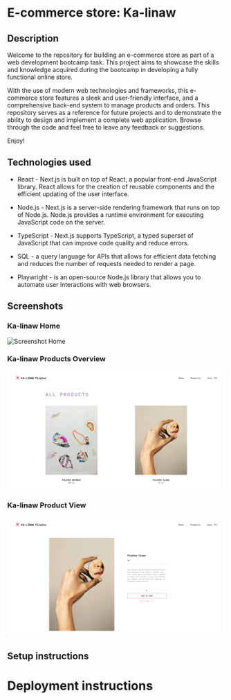 # E-commerce store: Ka-linaw

## Description

Welcome to the repository for building an e-commerce store as part of a web development bootcamp task. This project aims to showcase the skills and knowledge acquired during the bootcamp in developing a fully functional online store.

With the use of modern web technologies and frameworks, this e-commerce store features a sleek and user-friendly interface, and a comprehensive back-end system to manage products and orders. This repository serves as a reference for future projects and to demonstrate the ability to design and implement a complete web application. Browse through the code and feel free to leave any feedback or suggestions.

Enjoy!

## Technologies used

- React - Next.js is built on top of React, a popular front-end JavaScript library. React allows for the creation of reusable components and the efficient updating of the user interface.

- Node.js - Next.js is a server-side rendering framework that runs on top of Node.js. Node.js provides a runtime environment for executing JavaScript code on the server.

- TypeScript - Next.js supports TypeScript, a typed superset of JavaScript that can improve code quality and reduce errors.

- SQL - a query language for APIs that allows for efficient data fetching and reduces the number of requests needed to render a page.

- Playwright - is an open-source Node.js library that allows you to automate user interactions with web browsers.

## Screenshots

### Ka-linaw Home

![Screenshot Home](public/screenshots/Ka-linaw_Home.png)

### Ka-linaw Products Overview

![Screenshot Products Overview](public/screenshots/Ka-linaw_ProductsOverview.png)

### Ka-linaw Product View

![Screenshot Product](public/screenshots/Ka-linaw_ProductPage.png)

## Setup instructions

# Deployment instructions
